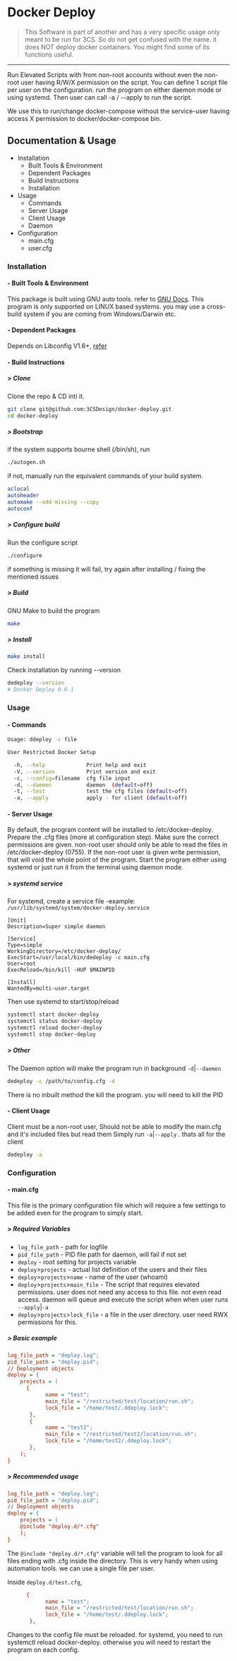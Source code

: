 # Docker Deploy

> This Software is part of another and has a very specific usage only
> meant to be run for 3CS. So do not get confused with the name. 
> it does NOT deploy docker containers.  You might find some of its functions useful.

---
Run Elevated Scripts with from non-root accounts without even the non-root user having R/W/X permission on the script.
You can define 1 script file per user on the configuration. run the program on either daemon mode or using systemd.
Then user can call -a / --apply to run the script.

We use this to run/change docker-compose without the service-user having access X permission to docker/docker-compose bin.


## Documentation & Usage
- Installation
	- Built Tools & Environment
	- Dependent Packages
	- Build Instructions
	- Installation
- Usage
	- Commands
	- Server Usage
	- Client  Usage
	- Daemon
- Configuration
	- main.cfg
	- user.cfg

### Installation
####  - Built Tools & Environment
This package is built using GNU auto tools. refer to [GNU Docs](https://www.gnu.org/software/automake/manual/html_node/Autotools-Introduction.html). This program is only supported on LINUX based systems. you may use a cross-build system if you are coming from Windows/Darwin etc.

#### - Dependent Packages
Depends on Libconfig V1.6+, [refer](https://hyperrealm.github.io/libconfig/libconfig_manual.html)

#### - Build Instructions
##### > Clone
Clone the repo & CD inti it.
```sh
git clone git@github.com:3CSDesign/docker-deploy.git
cd docker-deploy
```
##### > Bootstrap
if the system supports bourne shell (/bin/sh), run 
```sh
./autogen.sh
``` 
if not, manually run the equivalent commands of your build system.
```sh
aclocal
autoheader
automake --add-missing --copy
autoconf
```
##### > Configure build
Run the configure script
```sh
./configure
```
if something is missing it will fail, try again after installing / fixing the mentioned issues

##### > Build
GNU Make to build the program 
```sh
make
```
##### > Install
```sh
make install
```

Check installation by running --version
```sh
dedeploy --version
# Docker Deploy 0.0.1
```

### Usage
#### - Commands
```sh
Usage: ddeploy -c file 

User Restricted Docker Setup

  -h, --help             Print help and exit
  -V, --version          Print version and exit
  -c, --config=filename  cfg file input
  -d, --daemon           daemon  (default=off)
  -t, --test             test the cfg files (default=off)
  -a, --apply            apply - for client (default=off)
```
#### - Server Usage
By default, the program content will be installed to /etc/docker-deploy. Prepare the .cfg files (more at configuration step). Make sure the correct permissions are given. non-root user should only be able to read the files in /etc/docker-deploy (0755).  If the non-root user is given write permission, that will void the whole point of the program. 
Start the program either using systemd or just run it from the terminal using daemon mode.

##### > systemd service
For systemd, create a service file -example: `/usr/lib/systemd/system/docker-deploy.service`
```
[Unit]
Description=Super simple daemon

[Service]
Type=simple
WorkingDirectory=/etc/docker-deploy/
ExecStart=/usr/local/bin/dedeploy -c main.cfg
User=root
ExecReload=/bin/kill -HUP $MAINPID

[Install]
WantedBy=multi-user.target
```

Then use systemd to start/stop/reload
```sh
systemctl start docker-deploy
systemctl status docker-deploy
systemctl reload docker-deploy
systemctl stop docker-deploy
```
##### > Other 
The Daemon option will make the program run in background `-d`|`--daemon`
```sh
dedeploy -c /path/to/config.cfg -d
```
There is no inbuilt method the kill the program. you will need to kill the PID 

#### - Client  Usage
Client must be a non-root user, Should not be able to modify the main.cfg and it's included files but read them
Simply run `-a`|`--apply` . thats all for the client
```sh
dedeploy -a
```

### Configuration
#### - main.cfg
This file is the primary configuration file which will require a few settings to be added even for the program to simply start.

##### > Required Variables
- `log_file_path` - path for logfile
- `pid_file_path` - PID file path for daemon, will fail if not set
- `deploy` - root setting for projects variable
- `deploy`>`projects` - actual list definition of the users and their files
- `deploy`>`projects`>`name` - name of the user (whoami)
- `deploy`>`projects`>`main_file` - The script that requires elevated permissions. user does not need any access to this file. not even read access. daemon will queue and execute the script when when user runs `--apply`|`-a`
- `deploy`>`projects`>`lock_file` - a file in the user directory. user need RWX permissions for this.
 ##### > Basic example
```cfg
log_file_path = "deploy.log";
pid_file_path = "deploy.pid";
// Deployment objects
deploy = {
    projects = (
      {
		    name = "test";
		    main_file = "/restricted/test/location/run.sh";
		    lock_file = "/home/test/.ddeploy.lock";
	   },
       {
		    name = "test2";
		    main_file = "/restricted/test2/location/run.sh";
		    lock_file = "/home/test2/.ddeploy.lock";
	   },
    );
}
```

 ##### > Recommended usage
```cfg
log_file_path = "deploy.log";
pid_file_path = "deploy.pid";
// Deployment objects
deploy = {
    projects = (
    @include "deploy.d/*.cfg"
    );
}
```
The `@include "deploy.d/*.cfg"` variable will tell the program to look for all files ending with .cfg inside the directory. This is very handy when using automation tools. we can use a single file per user.

Inside `deploy.d/test.cfg`,
```cfg
      {
		    name = "test";
		    main_file = "/restricted/test/location/run.sh";
		    lock_file = "/home/test/.ddeploy.lock";
	   },
```

Changes to the config file must be reloaded. for systemd, you need to run systemctl reload docker-deploy. otherwise you will need to restart the program on each config.